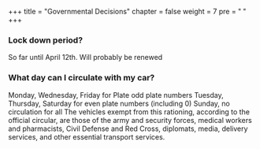 +++
title = "Governmental Decisions"
chapter = false
weight = 7
pre = "<b> </b>"
+++

### Lock down period?
So far until April 12th. Will probably be renewed

### What day can I circulate with my car?
Monday, Wednesday, Friday for Plate odd plate numbers
Tuesday, Thursday, Saturday for even plate numbers (including 0)
Sunday, no circulation for all
The vehicles exempt from this rationing, according to the official circular, are those of the army and security forces, medical workers and pharmacists, Civil Defense and Red Cross, diplomats, media, delivery services, and other essential transport services.

